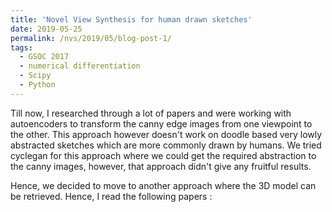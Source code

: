 ```yaml
---
title: 'Novel View Synthesis for human drawn sketches'
date: 2019-05-25
permalink: /nvs/2019/05/blog-post-1/
tags:
  - GSOC 2017
  - numerical differentiation
  - Scipy
  - Python 
---
```


Till now, I researched through a lot of papers and were working with autoencoders to transform the canny edge images from one viewpoint to the other. This approach however doesn't work on doodle based very lowly abstracted sketches which are more commonly drawn by humans. We tried cyclegan for this approach where we could get the required abstraction to the canny images, however, that approach didn't give any fruitful results. 

Hence, we decided to move to another approach where the 3D model can be retrieved. Hence, I read the following papers :

